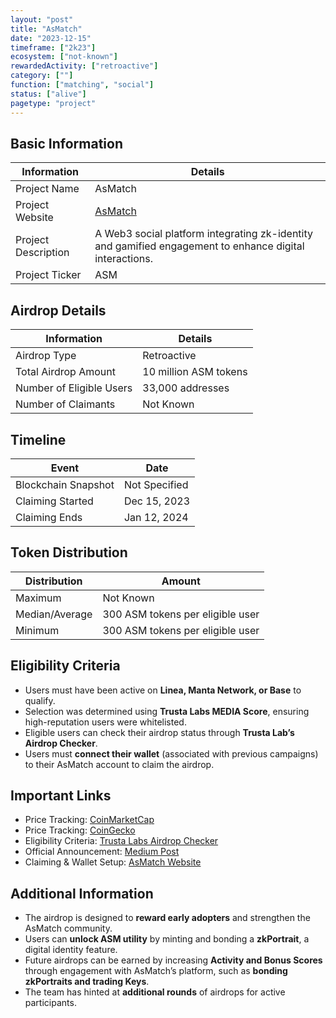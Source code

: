 ```yaml
---
layout: "post"
title: "AsMatch"
date: "2023-12-15"
timeframe: ["2k23"]
ecosystem: ["not-known"]
rewardedActivity: ["retroactive"]
category: [""]
function: ["matching", "social"]
status: ["alive"]
pagetype: "project"
---
```


## Basic Information

| Information         | Details                                                                                                 |
| ------------------- | ------------------------------------------------------------------------------------------------------- |
| Project Name        | AsMatch                                                                                                 |
| Project Website     | [AsMatch](https://asmatch.app)                                                                          |
| Project Description | A Web3 social platform integrating zk-identity and gamified engagement to enhance digital interactions. |
| Project Ticker      | ASM                                                                                                     |

## Airdrop Details

| Information              | Details               |
| ------------------------ | --------------------- |
| Airdrop Type             | Retroactive           |
| Total Airdrop Amount     | 10 million ASM tokens |
| Number of Eligible Users | 33,000 addresses      |
| Number of Claimants      | Not Known             |

## Timeline

| Event               | Date          |
| ------------------- | ------------- |
| Blockchain Snapshot | Not Specified |
| Claiming Started    | Dec 15, 2023  |
| Claiming Ends       | Jan 12, 2024  |

## Token Distribution

| Distribution   | Amount                           |
| -------------- | -------------------------------- |
| Maximum        | Not Known                        |
| Median/Average | 300 ASM tokens per eligible user |
| Minimum        | 300 ASM tokens per eligible user |

## Eligibility Criteria

- Users must have been active on **Linea, Manta Network, or Base** to qualify.
- Selection was determined using **Trusta Labs MEDIA Score**, ensuring high-reputation users were whitelisted.
- Eligible users can check their airdrop status through **Trusta Lab’s Airdrop Checker**.
- Users must **connect their wallet** (associated with previous campaigns) to their AsMatch account to claim the airdrop.

## Important Links

- Price Tracking: [CoinMarketCap](https://coinmarketcap.com/currencies/asmatch)
- Price Tracking: [CoinGecko](https://www.coingecko.com/en/coins/asmatch)
- Eligibility Criteria: [Trusta Labs Airdrop Checker](https://trustalabs.io)
- Official Announcement: [Medium Post](https://asmatch.medium.com/asmatch-airdrops-10m-asm-to-linea-manta-network-base-users-efaf168d92e7)
- Claiming & Wallet Setup: [AsMatch Website](https://asmatch.app)

## Additional Information

- The airdrop is designed to **reward early adopters** and strengthen the AsMatch community.
- Users can **unlock ASM utility** by minting and bonding a **zkPortrait**, a digital identity feature.
- Future airdrops can be earned by increasing **Activity and Bonus Scores** through engagement with AsMatch’s platform, such as **bonding zkPortraits and trading Keys**.
- The team has hinted at **additional rounds** of airdrops for active participants.